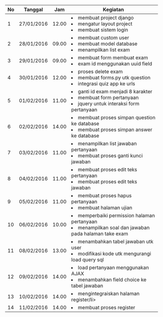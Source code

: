 | No | Tanggal    | Jam   | Kegiatan                                                                   |
|----|------------|-------|----------------------------------------------------------------------------|
| 1  | 27/01/2016 | 12.00 | <li>membuat project django</li><li>mengatur layout project</li> <li>membuat sistem login</li>|
| 2  | 28/01/2016 | 09.00 | <li>membuat custom user</li><li>membuat model database</li><li>menampilkan list exam</li>|
| 3  | 29/01/2016 | 09.00 | <li>membuat form membuat exam</li><li>exam id menggunakan uuid field</li>|
| 4  | 30/01/2016 | 12.00 | <li>proses delete exam</li><li>membuat forms.py utk question</li><li>integrasi quiz app ke urls</li>|
| 5  | 01/02/2016 | 11.00 | <li>ganti id exam menjadi 8 karakter</li><li>membuat form pertanyaan</li><li>jquery untuk interaksi form pertanyaan</li>|
| 6  | 02/02/2016 | 14.00 | <li>membuat proses simpan question ke database</li><li>membuat proses simpan answer ke database</li>|
| 7  | 03/02/2016 | 11.00 | <li>menampilkan list jawaban pertanyaan</li><li>membuat proses ganti kunci jawaban</li>|
| 8  | 04/02/2016 | 11.00 | <li>membuat proses edit teks pertanyaan</li><li>membuat proses edit teks jawaban</li>|
| 9  | 05/02/2016 | 11.00 | <li>membuat proses hapus pertanyaan</li><li>membuat halaman ujian</li>|
| 10 | 06/02/2016 | 10.00 | <li>memperbaiki permission halaman pertanyaan</li><li>menampilkan soal dan jawaban pada halaman take exam</li>|
| 11 | 08/02/2016 | 13.00 | <li>menambahkan tabel jawaban utk user</li><li>modifikasi kode utk mengurangi load query sql</li>|
| 12 | 09/02/2016 | 14.00 | <li>load pertanyaan menggunakan AJAX</li><li>menambahkan field choice ke tabel jawaban</li>|
| 13 | 10/02/2016 | 14.00 | <li>mengintegraiskan halaman register/li>|
| 14 | 11/02/2016 | 14.00 | <li>membuat proses register</li> |